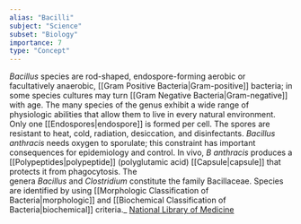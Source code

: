 ```yaml
---
alias: "Bacilli"
subject: "Science"
subset: "Biology"
importance: 7
type: "Concept"
---
```


_Bacillus_ species are rod-shaped, endospore-forming aerobic or facultatively anaerobic, [[Gram Positive Bacteria|Gram-positive]] bacteria; in some species cultures may turn [[Gram Negative Bacteria|Gram-negative]] with age. The many species of the genus exhibit a wide range of physiologic abilities that allow them to live in every natural environment. Only one [[Endospores|endospore]] is formed per cell. The spores are resistant to heat, cold, radiation, desiccation, and disinfectants. _Bacillus anthracis_ needs oxygen to sporulate; this constraint has important consequences for epidemiology and control. In vivo, _B anthracis_ produces a [[Polypeptides|polypeptide]] (polyglutamic acid) [[Capsule|capsule]] that protects it from phagocytosis. The genera _Bacillus_ and _Clostridium_ constitute the family Bacillaceae. Species are identified by using [[Morphologic Classification of Bacteria|morphologic]] and [[Biochemical Classification of Bacteria|biochemical]] criteria._ [National Library of Medicine](https://www.ncbi.nlm.nih.gov/books/NBK7699/#:~:text=Bacillus%20species%20are%20rod%2Dshaped,turn%20Gram%2Dnegative%20with%20age.)